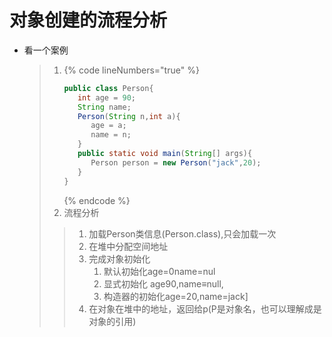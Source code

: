 # 对象创建的流程分析

*   看一个案例

    > 1. {% code lineNumbers="true" %}
    >    ```java
    >    public class Person{
    >       int age = 90;
    >       String name;
    >       Person(String n,int a){
    >          age = a;
    >          name = n;
    >       }
    >       public static void main(String[] args){
    >          Person person = new Person("jack",20);
    >       }
    >    }
    >    ```
    >    {% endcode %}
    > 2. 流程分析
    >
    > > 1. 加载Person类信息(Person.class),只会加载一次
    > > 2. 在堆中分配空间地址
    > > 3. 完成对象初始化
    > >    1. 默认初始化age=0name=nul
    > >    2. 显式初始化 age90,name≡null,
    > >    3. 构造器的初始化age=20,name=jack]
    > > 4. 在对象在堆中的地址，返回给p(P是对象名，也可以理解成是对象的引用)
